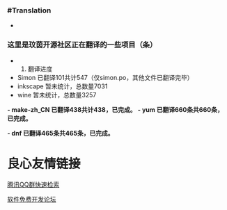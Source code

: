### #Translation
-

###  这里是玟茵开源社区正在翻译的一些项目（条）


- 1. 翻译进度
- Simon  已翻译101共计547（仅simon.po，其他文件已翻译完毕）
- inkscape  暂未统计，总数量7031
- wine  暂未统计，总数量3257

**- make-zh_CN  已翻译438共计438，已完成。**
**- yum 已翻译660条共660条，已完成。**

**- dnf 已翻译465条共465条，已完成。**


 # 良心友情链接

[腾讯QQ群快速检索](http://u.720life.cn/s/8cf73f7c)

[软件免费开发论坛](http://u.720life.cn/s/bbb01dc0)